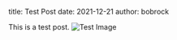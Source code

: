 title: Test Post
date: 2021-12-21
author: bobrock

This is a test post. ![Test Image][test-img]

[test-img]: {static}/images/test.png

